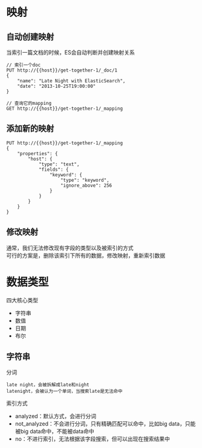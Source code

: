 # 映射
## 自动创建映射
当索引一篇文档的时候，ES会自动判断并创建映射关系  
```
// 索引一个doc
PUT http://{{host}}/get-together-1/_doc/1
{
    "name": "Late Night with ElasticSearch",
    "date": "2013-10-25T19:00:00"
}

// 查询它的mapping
GET http://{{host}}/get-together-1/_mapping
```
## 添加新的映射
```
PUT http://{{host}}/get-together-1/_mapping
{
    "properties": {
        "host": {
            "type": "text",
            "fields": {
                "keyword": {
                    "type": "keyword",
                    "ignore_above": 256
                }
            }
        }
    }
}
```
## 修改映射
通常，我们无法修改现有字段的类型以及被索引的方式  
可行的方案是，删除该索引下所有的数据，修改映射，重新索引数据
# 数据类型
四大核心类型
- 字符串
- 数值
- 日期
- 布尔

## 字符串
分词
```
late night，会被拆解成late和night
latenight，会被认为一个单词，当搜索late是无法命中
```
索引方式
- analyzed：默认方式，会进行分词
- not_analyzed：不会进行分词，只有精确匹配可以命中，比如big data，只能被big data命中，不能被data命中
- no：不进行索引，无法根据该字段搜索，但可以出现在搜索结果中